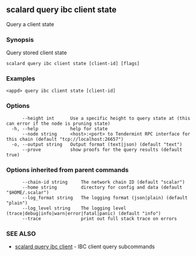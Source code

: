 ## scalard query ibc client state

Query a client state

### Synopsis

Query stored client state

```
scalard query ibc client state [client-id] [flags]
```

### Examples

```
<appd> query ibc client state [client-id]
```

### Options

```
      --height int      Use a specific height to query state at (this can error if the node is pruning state)
  -h, --help            help for state
      --node string     <host>:<port> to Tendermint RPC interface for this chain (default "tcp://localhost:26657")
  -o, --output string   Output format (text|json) (default "text")
      --prove           show proofs for the query results (default true)
```

### Options inherited from parent commands

```
      --chain-id string     The network chain ID (default "scalar")
      --home string         directory for config and data (default "$HOME/.scalar")
      --log_format string   The logging format (json|plain) (default "plain")
      --log_level string    The logging level (trace|debug|info|warn|error|fatal|panic) (default "info")
      --trace               print out full stack trace on errors
```

### SEE ALSO

- [scalard query ibc client](scalard_query_ibc_client.md) - IBC client query subcommands

